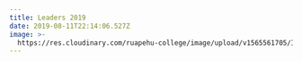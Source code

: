 ```yaml
---
title: Leaders 2019
date: 2019-08-11T22:14:06.527Z
image: >-
  https://res.cloudinary.com/ruapehu-college/image/upload/v1565561705/IMG_2680_trd9oq.jpg
---
```


